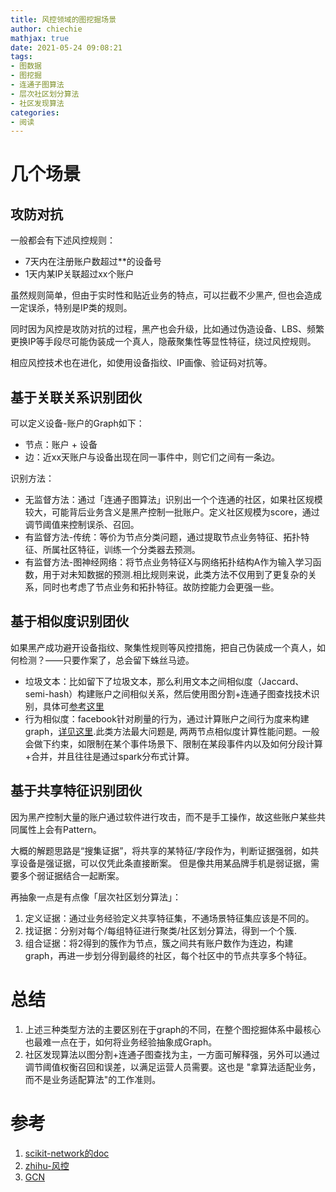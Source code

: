 ```yaml
---
title: 风控领域的图挖掘场景
author: chiechie
mathjax: true
date: 2021-05-24 09:08:21
tags:
- 图数据
- 图挖掘
- 连通子图算法
- 层次社区划分算法
- 社区发现算法
categories: 
- 阅读
---
```


# 几个场景

## 攻防对抗

一般都会有下述风控规则：

- 7天内在注册账户数超过**的设备号
- 1天内某IP关联超过xx个账户

虽然规则简单，但由于实时性和贴近业务的特点，可以拦截不少黑产, 但也会造成一定误杀，特别是IP类的规则。

同时因为风控是攻防对抗的过程，黑产也会升级，比如通过伪造设备、LBS、频繁更换IP等手段尽可能伪装成一个真人，隐蔽聚集性等显性特征，绕过风控规则。

相应风控技术也在进化，如使用设备指纹、IP画像、验证码对抗等。

## 基于关联关系识别团伙

可以定义设备-账户的Graph如下：

- 节点：账户 + 设备
- 边：近xx天账户与设备出现在同一事件中，则它们之间有一条边。
  
识别方法：

- 无监督方法：通过「连通子图算法」识别出一个个连通的社区，如果社区规模较大，可能背后业务含义是黑产控制一批账户。定义社区规模为score，通过调节阈值来控制误杀、召回。
- 有监督方法-传统：等价为节点分类问题，通过提取节点业务特征、拓扑特征、所属社区特征，训练一个分类器去预测。
- 有监督方法-图神经网络：将节点业务特征X与网络拓扑结构A作为输入学习函数，用于对未知数据的预测.相比规则来说，此类方法不仅用到了更复杂的关系，同时也考虑了节点业务和拓扑特征。故防控能力会更强一些。


## 基于相似度识别团伙

如果黑产成功避开设备指纹、聚集性规则等风控措施，把自己伪装成一个真人，如何检测？——只要作案了，总会留下蛛丝马迹。
   
- 垃圾文本：比如留下了垃圾文本，那么利用文本之间相似度（Jaccard、semi-hash）构建账户之间相似关系，然后使用图分割+连通子图查找技术识别，具体可[参考这里](https://zhuanlan.zhihu.com/p/23385044)
- 行为相似度：facebook针对刷量的行为，通过计算账户之间行为度来构建graph，[详见这里](https://zhuanlan.zhihu.com/p/58334765).此类方法最大问题是, 两两节点相似度计算性能问题。一般会做下约束，如限制在某个事件场景下、限制在某段事件内以及如何分段计算+合并，并且往往是通过spark分布式计算。


## 基于共享特征识别团伙

因为黑产控制大量的账户通过软件进行攻击，而不是手工操作，故这些账户某些共同属性上会有Pattern。

大概的解题思路是“搜集证据”，将共享的某特征/字段作为，判断证据强弱，如共享设备是强证据，可以仅凭此条直接断案。
但是像共用某品牌手机是弱证据，需要多个弱证据结合一起断案。

再抽象一点是有点像「层次社区划分算法」：

1. 定义证据：通过业务经验定义共享特征集，不通场景特征集应该是不同的。
2. 找证据：分别对每个/每组特征进行聚类/社区划分算法，得到一个个簇.
3. 组合证据：将2得到的簇作为节点，簇之间共有账户数作为连边，构建graph，再进一步划分得到最终的社区，每个社区中的节点共享多个特征。


# 总结

1. 上述三种类型方法的主要区别在于graph的不同，在整个图挖掘体系中最核心也最难一点在于，如何将业务经验抽象成Graph。
2. 社区发现算法以图分割+连通子图查找为主，一方面可解释强，另外可以通过调节阈值权衡召回和误差，以满足运营人员需要。这也是 "拿算法适配业务，而不是业务适配算法"的工作准则。

# 参考
1. [scikit-network的doc](https://scikit-network.readthedocs.io/en/latest/)
2. [zhihu-风控](https://www.zhihu.com/search?type=content&q=%E5%9B%BE%E6%8C%96%E6%8E%98)
3. [GCN](https://zhuanlan.zhihu.com/p/62750137)